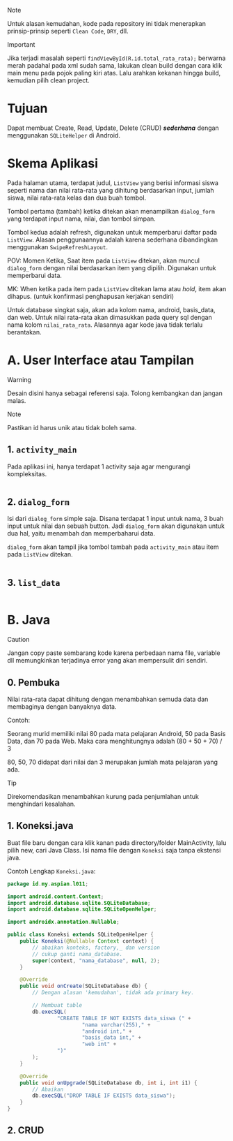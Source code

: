 > [!NOTE]
> Untuk alasan kemudahan, kode pada repository ini tidak menerapkan prinsip-prinsip seperti `Clean Code`, `DRY`, dll.

> [!IMPORTANT]
> Jika terjadi masalah seperti `findViewById(R.id.total_rata_rata);` berwarna merah padahal pada xml sudah sama, lakukan clean build dengan cara klik main menu pada pojok paling kiri atas. Lalu arahkan kekanan hingga build, kemudian pilih clean project. 

# Tujuan
Dapat membuat Create, Read, Update, Delete (CRUD) **_sederhana_** dengan menggunakan `SQLiteHelper` di Android.

# Skema Aplikasi
Pada halaman utama, terdapat judul, `ListView` yang berisi informasi siswa seperti nama dan nilai rata-rata yang dihitung berdasarkan input, jumlah siswa, nilai rata-rata kelas dan dua buah tombol.

Tombol pertama (tambah) ketika ditekan akan menampilkan `dialog_form` yang terdapat input nama, nilai, dan tombol simpan.

Tombol kedua adalah refresh, digunakan untuk memperbarui daftar pada `ListView`. Alasan penggunaannya adalah karena sederhana dibandingkan menggunakan `SwipeRefreshLayout`.

POV: Momen Ketika, Saat item pada `ListView` ditekan, akan muncul `dialog_form` dengan nilai berdasarkan item yang dipilih. Digunakan untuk memperbarui data.

MK: When ketika pada item pada `ListView` ditekan lama atau _hold_, item akan dihapus. (untuk konfirmasi penghapusan kerjakan sendiri)

Untuk database singkat saja, akan ada kolom nama, android, basis_data, dan web. Untuk nilai rata-rata akan dimasukkan pada query sql dengan nama kolom `nilai_rata_rata`. Alasannya agar kode java tidak terlalu berantakan.

# A. User Interface atau Tampilan
> [!WARNING]
> Desain disini hanya sebagai referensi saja. Tolong kembangkan dan jangan malas.

> [!NOTE]
> Pastikan id harus unik atau tidak boleh sama.

## 1. `activity_main`
Pada aplikasi ini, hanya terdapat 1 activity saja agar mengurangi kompleksitas.

```xml
```

## 2. `dialog_form`
Isi dari `dialog_form` simple saja. Disana terdapat 1 input untuk nama, 3 buah input untuk nilai dan sebuah button. Jadi `dialog_form` akan digunakan untuk dua hal, yaitu menambah dan memperbaharui data.

`dialog_form` akan tampil jika tombol tambah pada `activity_main` atau item pada `ListView` ditekan.

```xml
```

## 3. `list_data`

```xml
```

# B. Java
> [!CAUTION]
> Jangan copy paste sembarang kode karena perbedaan nama file, variable dll memungkinkan terjadinya error yang akan mempersulit diri sendiri.

## 0. Pembuka
Nilai rata-rata dapat dihitung dengan menambahkan semuda data dan membaginya dengan banyaknya data.

Contoh:

Seorang murid memiliki nilai 80 pada mata pelajaran Android, 50 pada Basis Data, dan 70 pada Web.
Maka cara menghitungnya adalah (80 + 50 + 70) / 3

80, 50, 70 didapat dari nilai dan 3 merupakan jumlah mata pelajaran yang ada.

> [!TIP]
> Direkomendasikan menambahkan kurung pada penjumlahan untuk menghindari kesalahan.

## 1. Koneksi.java
Buat file baru dengan cara klik kanan pada directory/folder MainActivity, lalu pilih new, cari Java Class.
Isi nama file dengan `Koneksi` saja tanpa ekstensi java.

Contoh Lengkap `Koneksi.java`:
```java
package id.my.aspian.l011;

import android.content.Context;
import android.database.sqlite.SQLiteDatabase;
import android.database.sqlite.SQLiteOpenHelper;

import androidx.annotation.Nullable;

public class Koneksi extends SQLiteOpenHelper {
    public Koneksi(@Nullable Context context) {
        // abaikan konteks, factory,_ dan version
        // cukup ganti nama_database.
        super(context, "nama_database", null, 2);
    }

    @Override
    public void onCreate(SQLiteDatabase db) {
        // Dengan alasan 'kemudahan', tidak ada primary key.

        // Membuat table
        db.execSQL(
                "CREATE TABLE IF NOT EXISTS data_siswa (" +
                        "nama varchar(255)," +
                        "android int," +
                        "basis_data int," +
                        "web int" +
                ")"
        );
    }

    @Override
    public void onUpgrade(SQLiteDatabase db, int i, int i1) {
        // Abaikan
        db.execSQL("DROP TABLE IF EXISTS data_siswa");
    }
}
```

## 2. CRUD